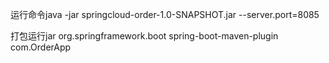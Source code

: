 运行命令java -jar springcloud-order-1.0-SNAPSHOT.jar --server.port=8085

打包运行jar 
 <plugin>
                <groupId>org.springframework.boot</groupId>
               <artifactId>spring-boot-maven-plugin</artifactId>
                <configuration>
                    <mainClass>com.OrderApp</mainClass>
                </configuration>
            </plugin>